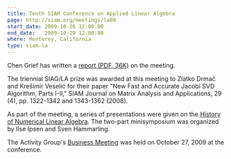 ```yaml
---
title: Tenth SIAM Conference on Applied Linear Algebra
page: http://siam.org/meetings/la09
start_date: 2009-10-26 12:00:00
end_date:   2009-10-29 12:00:00
where: Monterey, California
type: siam-la
---
```


Chen Grief has written a [report (PDF, 36K)][report]
on the meeting.

The triennial SIAG/LA prize was awarded at this
meeting to Zlatko Drma&#269; and Kre&#353;imir
Veseli&#263; for their paper "New Fast and Accurate
Jacobi SVD Algorithm, Parts I-II," SIAM Journal on
Matrix Analysis and Applications, 29 (4), pp.
1322-1342 and 1343-1362 (2008).

As part of the meeting, a series of
presentations were given on the
[History of Numerical Linear Algebra][history].
The two-part minisymposium was organized by Ilse
Ipsen and Sven Hammarling.

The Activity Group's [Business Meeting](2009-10-27-ala-biz.html) 
was held on October 27, 2009 at the conference.

[report]: articles/SIAM_ALA_report.2009.pdf
[history]: http://www.siam.org/meetings/la09/history_talks.php
